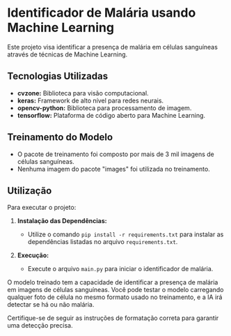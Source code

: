 # Identificador de Malária usando Machine Learning

Este projeto visa identificar a presença de malária em células sanguíneas através de técnicas de Machine Learning.

## Tecnologias Utilizadas

- **cvzone:** Biblioteca para visão computacional.
- **keras:** Framework de alto nível para redes neurais.
- **opencv-python:** Biblioteca para processamento de imagem.
- **tensorflow:** Plataforma de código aberto para Machine Learning.

## Treinamento do Modelo

- O pacote de treinamento foi composto por mais de 3 mil imagens de células sanguíneas.
- Nenhuma imagem do pacote "images" foi utilizada no treinamento.

## Utilização

Para executar o projeto:

1. **Instalação das Dependências:**
   - Utilize o comando `pip install -r requirements.txt` para instalar as dependências listadas no arquivo `requirements.txt`.

2. **Execução:**
   - Execute o arquivo `main.py` para iniciar o identificador de malária.

O modelo treinado tem a capacidade de identificar a presença de malária em imagens de células sanguíneas.
Você pode testar o modelo carregando qualquer foto de célula no mesmo formato usado no treinamento, e a IA irá detectar se há ou não malária.

Certifique-se de seguir as instruções de formatação correta para garantir uma detecção precisa.
